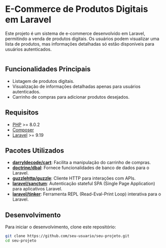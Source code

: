 # E-Commerce de Produtos Digitais em Laravel

Este projeto é um sistema de e-commerce desenvolvido em Laravel, permitindo a venda de produtos digitais. Os usuários podem visualizar uma lista de produtos, mas informações detalhadas só estão disponíveis para usuários autenticados.

<div width="600" align="center">
<img src="https://github.com/BabiMariano/EcommerceDigitalProduct/assets/117331370/8bf048a4-2220-49bc-b62c-dca67989efaf" alt="">
</div>

<div width="600" align="center">
<img src="https://github.com/BabiMariano/EcommerceDigitalProduct/assets/117331370/65117b51-77d3-4b14-bbb8-c099edf1d92a" alt="">
</div>

<div width="600" align="center">
<img src="https://github.com/BabiMariano/EcommerceDigitalProduct/assets/117331370/437f6e05-68fb-4320-a688-08ecb2205ba7" alt="">
</div>

## Funcionalidades Principais

- Listagem de produtos digitais.
- Visualização de informações detalhadas apenas para usuários autenticados.
- Carrinho de compras para adicionar produtos desejados.

## Requisitos

- [PHP](https://www.php.net/) >= 8.0.2
- [Composer](https://getcomposer.org/)
- [Laravel](https://laravel.com/) >= 9.19

## Pacotes Utilizados

- **[darryldecode/cart](https://packagist.org/packages/darryldecode/cart)**: Facilita a manipulação do carrinho de compras.
- **[doctrine/dbal](https://packagist.org/packages/doctrine/dbal)**: Fornece funcionalidades de banco de dados para o Laravel.
- **[guzzlehttp/guzzle](https://packagist.org/packages/guzzlehttp/guzzle)**: Cliente HTTP para interações com APIs.
- **[laravel/sanctum](https://packagist.org/packages/laravel/sanctum)**: Autenticação stateful SPA (Single Page Application) para aplicativos Laravel.
- **[laravel/tinker](https://packagist.org/packages/laravel/tinker)**: Ferramenta REPL (Read-Eval-Print Loop) interativa para o Laravel.

## Desenvolvimento

Para iniciar o desenvolvimento, clone este repositório:

```bash
git clone https://github.com/seu-usuario/seu-projeto.git
cd seu-projeto
